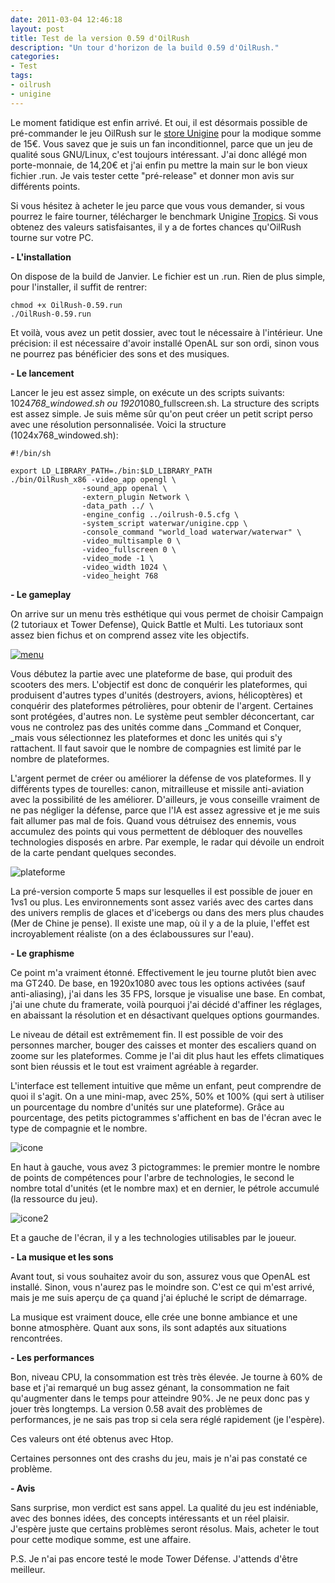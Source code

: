 ```yaml
---
date: 2011-03-04 12:46:18
layout: post
title: Test de la version 0.59 d'OilRush
description: "Un tour d'horizon de la build 0.59 d'OilRush."
categories:
- Test
tags:
- oilrush
- unigine
---
```


Le moment fatidique est enfin arrivé. Et oui, il est désormais possible de pré-commander le jeu OilRush sur le [store Unigine](https://store.unigine.com/) pour la modique somme de 15€. Vous savez que je suis un fan inconditionnel, parce que un jeu de qualité sous GNU/Linux, c'est toujours intéressant. J'ai donc allégé mon porte-monnaie, de 14,20€ et j'ai enfin pu mettre la main sur le bon vieux fichier .run. Je vais tester cette "pré-release" et donner mon avis sur différents points.

Si vous hésitez à acheter le jeu parce que vous vous demander, si vous pourrez le faire tourner, télécharger le benchmark Unigine [Tropics](http://unigine.com/products/tropics/). Si vous obtenez des valeurs satisfaisantes, il y a de fortes chances qu'OilRush tourne sur votre PC.

<!-- more -->

**- L'installation**

On dispose de la build de Janvier. Le fichier est un .run. Rien de plus simple, pour l'installer, il suffit de rentrer:

	chmod +x OilRush-0.59.run
	./OilRush-0.59.run

Et voilà, vous avez un petit dossier, avec tout le nécessaire à l'intérieur. Une précision: il est nécessaire d'avoir installé OpenAL sur son ordi, sinon vous ne pourrez pas bénéficier des sons et des musiques.

**- Le lancement**

Lancer le jeu est assez simple, on exécute un des scripts suivants: 1024*768_windowed.sh ou 1920*1080_fullscreen.sh. La structure des scripts est assez simple. Je suis même sûr qu'on peut créer un petit script perso avec une résolution personnalisée. Voici la structure (1024x768_windowed.sh):

	#!/bin/sh

	export LD_LIBRARY_PATH=./bin:$LD_LIBRARY_PATH
	./bin/OilRush_x86 -video_app opengl \
					-sound_app openal \
					-extern_plugin Network \
					-data_path ../ \
					-engine_config ../oilrush-0.5.cfg \
					-system_script waterwar/unigine.cpp \
					-console_command "world_load waterwar/waterwar" \
					-video_multisample 0 \
					-video_fullscreen 0 \
					-video_mode -1 \
					-video_width 1024 \
					-video_height 768

**- Le gameplay**

On arrive sur un menu très esthétique qui vous permet de choisir Campaign (2 tutoriaux et Tower Defense), Quick Battle et Multi. Les tutoriaux sont assez bien fichus et on comprend assez vite les objectifs.

[<img class="imgcenter" alt="menu" src="http://linuxien.legtux.org/uploads/images/2011/02/sc1-300x168.jpg">](http://linuxien.legtux.org/uploads/images/2011/02/sc1.jpg)

Vous débutez la partie avec une plateforme de base, qui produit des scooters des mers. L'objectif est donc de conquérir les plateformes, qui produisent d'autres types d'unités (destroyers, avions, hélicoptères) et conquérir des plateformes pétrolières, pour obtenir de l'argent. Certaines sont protégées, d'autres non. Le système peut sembler déconcertant, car vous ne controlez pas des unités comme dans _Command et Conquer, _mais vous sélectionnez les plateformes et donc les unités qui s'y rattachent. Il faut savoir que le nombre de compagnies est limité par le nombre de plateformes.

L'argent permet de créer ou améliorer la défense de vos plateformes. Il y différents types de tourelles: canon, mitrailleuse et missile anti-aviation avec la possibilité de les améliorer. D'ailleurs, je vous conseille vraiment de ne pas négliger la défense, parce que l'IA est assez agressive et je me suis fait allumer pas mal de fois. Quand vous détruisez des ennemis, vous accumulez des points qui vous permettent de débloquer des nouvelles technologies disposés en arbre. Par exemple, le radar qui dévoile un endroit de la carte pendant quelques secondes.

<img class="imgcenter" alt="plateforme" src="http://linuxien.legtux.org/uploads/images/2011/03/batiment.png">

La pré-version comporte 5 maps sur lesquelles il est possible de jouer en 1vs1 ou plus. Les environnements sont assez variés avec des cartes dans des univers remplis de glaces et d'icebergs ou dans des mers plus chaudes (Mer de Chine je pense). Il existe une map, où il y a de la pluie, l'effet est incroyablement réaliste (on a des éclaboussures sur l'eau).

**- Le graphisme**

Ce point m'a vraiment étonné. Effectivement le jeu tourne plutôt bien avec ma GT240. De base, en 1920x1080 avec tous les options activées (sauf anti-aliasing), j'ai dans les 35 FPS, lorsque je visualise une base. En combat, j'ai une chute du framerate, voilà pourquoi j'ai décidé d'affiner les réglages, en abaissant la résolution et en désactivant quelques options gourmandes.

Le niveau de détail est extrêmement fin. Il est possible de voir des personnes marcher, bouger des caisses et monter des escaliers quand on zoome sur les plateformes. Comme je l'ai dit plus haut les effets climatiques sont bien réussis et le tout est vraiment agréable à regarder.

L'interface est tellement intuitive que même un enfant, peut comprendre de quoi il s'agit. On a une mini-map, avec 25%, 50% et 100% (qui sert à utiliser un pourcentage du nombre d'unités sur une plateforme). Grâce au pourcentage, des petits pictogrammes s'affichent en bas de l'écran avec le type de compagnie et le nombre.

<img class="imgcenter" alt="icone" src="http://linuxien.legtux.org/uploads/images/2011/03/unite.png">

En haut à gauche, vous avez 3 pictogrammes: le premier montre le nombre de points de compétences pour l'arbre de technologies, le second le nombre total d'unités (et le nombre max) et en dernier, le pétrole accumulé (la ressource du jeu).

<img class="imgcenter" alt="icone2" src="http://linuxien.legtux.org/uploads/images/2011/03/UI.png">

Et a gauche de l'écran, il y a les technologies utilisables par le joueur.

**- La musique et les sons**

Avant tout, si vous souhaitez avoir du son, assurez vous que OpenAL est installé. Sinon, vous n'aurez pas le moindre son. C'est ce qui m'est arrivé, mais je me suis aperçu de ça quand j'ai épluché le script de démarrage.

La musique est vraiment douce, elle crée une bonne ambiance et une bonne atmosphère. Quant aux sons, ils sont adaptés aux situations rencontrées.

**- Les performances**

Bon, niveau CPU, la consommation est très très élevée. Je tourne à 60% de base et j'ai remarqué un bug assez génant, la consommation ne fait qu'augmenter dans le temps pour atteindre 90%. Je ne peux donc pas y jouer très longtemps. La version 0.58 avait des problèmes de performances, je ne sais pas trop si cela sera réglé rapidement (je l'espère).

Ces valeurs ont été obtenus avec Htop.

Certaines personnes ont des crashs du jeu, mais je n'ai pas constaté ce problème.

**- Avis**

Sans surprise, mon verdict est sans appel. La qualité du jeu est indéniable, avec des bonnes idées, des concepts intéressants et un réel plaisir. J'espère juste que certains problèmes seront résolus. Mais, acheter le tout pour cette modique somme, est une affaire.

P.S. Je n'ai pas encore testé le mode Tower Défense. J'attends d'être meilleur.
